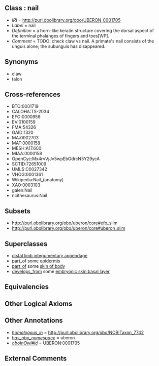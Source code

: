 
## Class : nail

 * *IRI* = http://purl.obolibrary.org/obo/UBERON_0001705
 * *Label* = nail
 * *Definition* = a horn-like keratin structure covering the dorsal aspect of the terminal phalanges of fingers and toes[WP].
 * *Comment* = TODO: check claw vs nail. A primate's nail consists of the unguis alone; the subunguis has disappeared.

## Synonyms

 * claw
 * talon

## Cross-references

 * BTO:0001719
 * CALOHA:TS-2034
 * EFO:0000956
 * EV:0100159
 * FMA:54326
 * GAID:1320
 * MA:0002703
 * MAT:0000158
 * MESH:A17.600
 * MIAA:0000158
 * OpenCyc:Mx4rvVjJv5wpEbGdrcN5Y29ycA
 * SCTID:72651009
 * UMLS:C0027342
 * VHOG:0001361
 * Wikipedia:Nail_(anatomy)
 * XAO:0003103
 * galen:Nail
 * ncithesaurus:Nail

## Subsets

 * http://purl.obolibrary.org/obo/uberon/core#efo_slim
 * http://purl.obolibrary.org/obo/uberon/core#uberon_slim

## Superclasses

 * [distal limb integumentary appendage](../../UBERON/64/UBERON_0009564.md)
 * [part_of](../../BFO/50/BFO_0000050.md) some [epidermis](../../UBERON/03/UBERON_0001003.md)
 * [part_of](../../BFO/50/BFO_0000050.md) some [skin of body](../../UBERON/97/UBERON_0002097.md)
 * [develops_from](../../RO/02/RO_0002202.md) some [embryonic skin basal layer](../../UBERON/72/UBERON_0011272.md)

## Equivalencies


## Other Logical Axioms


## Other Annotations

 * *[homologous_in](../../core#homologous/in/core#homologous_in.md)* = http://purl.obolibrary.org/obo/NCBITaxon_7742
 * *[has_obo_namespace](../../ce/oboInOwl#hasOBONamespace.md)* = uberon
 * *[oboInOwl#id](../../id/oboInOwl#id.md)* = UBERON:0001705

## External Comments

